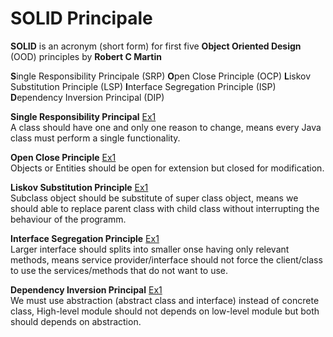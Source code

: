 # SOLID Principale

**SOLID** is an acronym (short form) for first five **Object Oriented Design** (OOD) principles by **Robert C Martin**

**S**ingle Responsibility Principale (SRP)
**O**pen Close Principle (OCP)
**L**iskov Substitution Principle (LSP)
**I**nterface Segregation Principle (ISP)
**D**ependency Inversion Principal (DIP)

**Single Responsibility Principal**  [Ex1](srp/SingleResponsibilityEx1.java)  
A class should have one and only one reason to change, means every Java class must perform a single functionality.

**Open Close Principle**  [Ex1](ocp/OpenCloseEx1.java)  
Objects or Entities should be open for extension but closed for modification.

**Liskov Substitution Principle**  [Ex1](lsp/LiskovSubstitutionEx1.java)  
Subclass object should be substitute of super class object, means we should able to replace parent class with child class without interrupting the behaviour of the programm.

**Interface Segregation Principle**  [Ex1](isp/InterfaceSegregationEx1.java)  
Larger interface should splits into smaller onse having only relevant methods,
means service provider/interface should not force the client/class to use the services/methods that do not want to use.

**Dependency Inversion Principal**  [Ex1](dip/DependencyInversionEx1.java)  
We must use abstraction (abstract class and interface) instead of concrete class, High-level module should not depends on low-level module but both should depends on abstraction.
